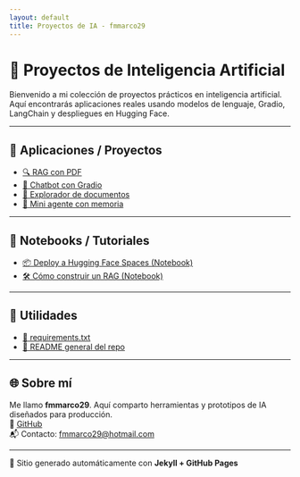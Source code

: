 ```yaml
---
layout: default
title: Proyectos de IA - fmmarco29
---
```


# 🤖 Proyectos de Inteligencia Artificial

Bienvenido a mi colección de proyectos prácticos en inteligencia artificial. Aquí encontrarás aplicaciones reales usando modelos de lenguaje, Gradio, LangChain y despliegues en Hugging Face.

---

## 📂 Aplicaciones / Proyectos

- [🔍 RAG con PDF](./proyectos/rag_pdf/)
- [💬 Chatbot con Gradio](./proyectos/chatbot_gradio/)
- [📁 Explorador de documentos](./proyectos/explorador_docs/)
- [🧠 Mini agente con memoria](./proyectos/agente_memoria/)

---

## 📒 Notebooks / Tutoriales

- [📦 Deploy a Hugging Face Spaces (Notebook)](https://nbviewer.org/github/fmmarco29/AI/blob/main/notebooks/deploy_hf.ipynb)
- [🛠 Cómo construir un RAG (Notebook)](https://nbviewer.org/github/fmmarco29/AI/blob/main/notebooks/rag_demo.ipynb)

---

## 🧰 Utilidades

- [📜 requirements.txt](./requirements.txt)
- [🧾 README general del repo](./README.md)

---

## 🌐 Sobre mí

Me llamo **fmmarco29**. Aquí comparto herramientas y prototipos de IA diseñados para producción.  
🔗 [GitHub](https://github.com/fmmarco29)  
📬 Contacto: fmmarco29@hotmail.com

---

🚀 Sitio generado automáticamente con **Jekyll + GitHub Pages**
